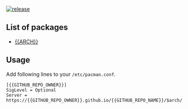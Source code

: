[![release](https://github.com/{{GITHUB_REPO_OWNER}}/{{GITHUB_REPO_NAME}}/workflows/release/badge.svg)](https://github.com/{{GITHUB_REPO_OWNER}}/{{GITHUB_REPO_NAME}}/actions?query=workflow%3Arelease)

## List of packages

- [{{ARCH}}](https://github.com/{{GITHUB_REPO_OWNER}}/{{GITHUB_REPO_NAME}}/tree/gh-pages/{{ARCH}})

## Usage

Add following lines to your `/etc/pacman.conf`.

```
[{{GITHUB_REPO_OWNER}}]
SigLevel = Optional
Server = https://{{GITHUB_REPO_OWNER}}.github.io/{{GITHUB_REPO_NAME}}/$arch/
```
